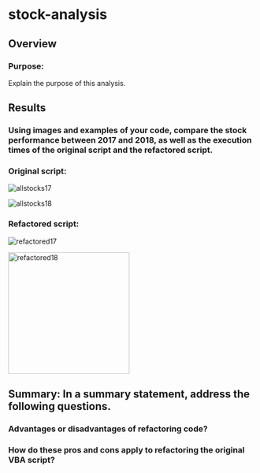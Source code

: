 # stock-analysis

## Overview
### Purpose:
Explain the purpose of this analysis.

## Results
### Using images and examples of your code, compare the stock performance between 2017 and 2018, as well as the execution times of the original script and the refactored script.

### Original script:
![allstocks17](https://user-images.githubusercontent.com/96351306/149577109-89a6a30f-be3f-4d77-a2eb-e073c7be782c.png)

![allstocks18](https://user-images.githubusercontent.com/96351306/149577133-c0576b26-ae1d-4bf1-bc8c-456b113b9c58.png)

### Refactored script:
![refactored17](https://user-images.githubusercontent.com/96351306/149577145-15743576-1188-4a55-93e8-1931f12ee3f8.png)

<img width="246" alt="refactored18" src="https://user-images.githubusercontent.com/96351306/149577277-de038f0f-61ff-4f19-8dd6-f248d74a160e.png">



## Summary: In a summary statement, address the following questions.
### Advantages or disadvantages of refactoring code?
### How do these pros and cons apply to refactoring the original VBA script?

